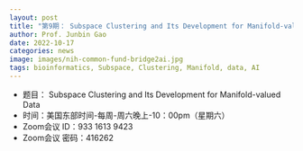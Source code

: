 ```yaml
---
layout: post
title: "第9期： Subspace Clustering and Its Development for Manifold-valued Data"
author: Prof. Junbin Gao 
date: 2022-10-17
categories: news
image: images/nih-common-fund-bridge2ai.jpg
tags: bioinformatics, Subspace, Clustering, Manifold, data, AI
---
```


- 题目： Subspace Clustering and Its Development for Manifold-valued Data
- 时间：美国东部时间-每周-周六晚上-10：00pm（星期六）
- Zoom会议 ID：933 1613 9423
- Zoom会议 密码：416262
